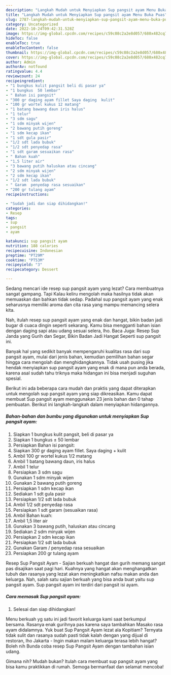 ```yaml
---
description: "Langkah Mudah untuk Menyiapkan Sup pangsit ayam Menu Buka Puas"
title: "Langkah Mudah untuk Menyiapkan Sup pangsit ayam Menu Buka Puas"
slug: 2787-langkah-mudah-untuk-menyiapkan-sup-pangsit-ayam-menu-buka-puas
category: Uncategorized
date: 2022-10-24T09:42:31.528Z
image: https://img-global.cpcdn.com/recipes/c59c08c2a2e8d057/680x482cq70/sup-pangsit-ayam-foto-resep-utama.jpg
hideToc: false
enableToc: true
enableTocContent: false
thumbnail: https://img-global.cpcdn.com/recipes/c59c08c2a2e8d057/680x482cq70/sup-pangsit-ayam-foto-resep-utama.jpg
cover: https://img-global.cpcdn.com/recipes/c59c08c2a2e8d057/680x482cq70/sup-pangsit-ayam-foto-resep-utama.jpg
author: Admin
authorAv: notfound
ratingvalue: 4.4
reviewcount: 24
recipeingredient:
- "1 bungkus kulit pangsit beli di pasar ya"
- "1 bungkus  50 lembar"
- " Bahan isi pangsit"
- "300 gr daging ayam fillet Saya daging  kulit"
- "100 gr wortel kukus 12 matang"
- "1 batang bawang daun iris halus"
- "1 telur"
- "3 sdm sagu"
- "1 sdm minyak wijen"
- "2 bawang putih goreng"
- "1 sdm kecap ikan"
- "1 sdt gula pasir"
- "1/2 sdt lada bubuk"
- "1/2 sdt penyedap rasa"
- "1 sdt garam sesuaikan rasa"
- " Bahan kuah"
- "1,5 liter air"
- "3 bawang putih haluskan atau cincang"
- "2 sdm minyak wijen"
- "2 sdm kecap ikan"
- "1/2 sdt lada bubuk"
- " Garam  penyedap rasa sesuaikan"
- "200 gr tulang ayam"
recipeinstructions:

- "Sudah jadi dan siap dihidangkan!"
categories:
- Resep
tags:
- sup
- pangsit
- ayam

katakunci: sup pangsit ayam 
nutrition: 188 calories
recipecuisine: Indonesian
preptime: "PT29M"
cooktime: "PT53M"
recipeyield: "3"
recipecategory: Dessert

---
```



Sedang mencari ide resep sup pangsit ayam yang lezat? Cara membuatnya sangat gampang. Tapi Kalau keliru mengolah maka hasilnya tidak akan memuaskan dan bahkan tidak sedap. Padahal sup pangsit ayam yang enak seharusnya memiliki aroma dan cita rasa yang mampu memancing selera kita.


Nah, itulah resep sup pangsit ayam yang enak dan hangat, bikin badan jadi bugar di cuaca dingin seperti sekarang. Kamu bisa mengganti bahan isian dengan daging sapi atau udang sesuai selera, lho. Baca Juga: Resep Sup Janda yang Gurih dan Segar, Bikin Badan Jadi Hangat Seperti sup pangsit ini.

Banyak hal yang sedikit banyak mempengaruhi kualitas rasa dari sup pangsit ayam, mulai dari jenis bahan, kemudian pemilihan bahan segar hingga cara mengolah dan menghidangkannya. Tidak usah pusing jika hendak menyiapkan sup pangsit ayam yang enak di mana pun anda berada, karena asal sudah tahu triknya maka hidangan ini bisa menjadi suguhan spesial.


Berikut ini ada beberapa cara mudah dan praktis yang dapat diterapkan untuk mengolah sup pangsit ayam yang siap dikreasikan. Kamu dapat membuat Sup pangsit ayam menggunakan 23 jenis bahan dan 0 tahap pembuatan. Berikut ini langkah-langkah dalam menyiapkan hidangannya.

<!--inarticleads1-->

##### Bahan-bahan dan bumbu yang digunakan untuk menyiapkan Sup pangsit ayam:

1. Siapkan 1 bungkus kulit pangsit, beli di pasar ya
1. Siapkan 1 bungkus ± 50 lembar
1. Persiapkan  Bahan isi pangsit:
1. Siapkan 300 gr daging ayam fillet. Saya daging + kulit
1. Ambil 100 gr wortel kukus 1/2 matang
1. Ambil 1 batang bawang daun, iris halus
1. Ambil 1 telur
1. Persiapkan 3 sdm sagu
1. Gunakan 1 sdm minyak wijen
1. Gunakan 2 bawang putih goreng
1. Persiapkan 1 sdm kecap ikan
1. Sediakan 1 sdt gula pasir
1. Persiapkan 1/2 sdt lada bubuk
1. Ambil 1/2 sdt penyedap rasa
1. Persiapkan 1 sdt garam (sesuaikan rasa)
1. Ambil  Bahan kuah:
1. Ambil 1,5 liter air
1. Gunakan 3 bawang putih, haluskan atau cincang
1. Sediakan 2 sdm minyak wijen
1. Persiapkan 2 sdm kecap ikan
1. Persiapkan 1/2 sdt lada bubuk
1. Gunakan  Garam / penyedap rasa sesuaikan
1. Persiapkan 200 gr tulang ayam


Resep Sup Pangsit Ayam - Sajian berkuah hangat dan gurih memang sangat pas disajikan saat pagi hari. Kuahnya yang hangat akan menghangatkan tubuh dan rasanya yang lezat akan meningkatkan nafsu makan anda dan keluarga. Nah, salah satu sajian berkuah yang bisa anda buat yaitu sup pangsit ayam. Sup pangsit ayam ini terdiri dari pangsit isi ayam. 

<!--inarticleads2-->

##### Cara memasak Sup pangsit ayam:


1. Selesai dan siap dihidangkan!

Menu berkuah yg satu ini jadi favorit keluarga kami saat berkumpul bersama. Rasanya enak gurihnya pas karena saya tambahkan Masako rasa ayam didalamnya. Yuk buat Sup Pangsit Ayam lezat ala Kopitiam? Ternyata tidak sulit dan rasanya sudah pasti tidak kalah dengan yang dijual di restoran, lho Jakarta - Ingin makan malam keluarga terasa lebih hangat? Boleh nih Bunda coba resep Sup Pangsit Ayam dengan tambahan isian udang. 

Gimana nih? Mudah bukan? Itulah cara membuat sup pangsit ayam yang bisa kamu praktikkan di rumah. Semoga bermanfaat dan selamat mencoba!
